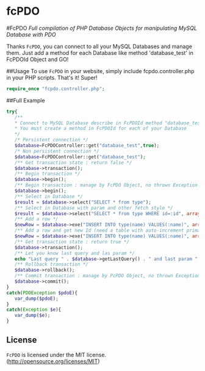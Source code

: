 fcPDO
=====

#FcPDO
*Full compilation of PHP Database Objects for manipulating MySQL Database with PDO*

Thanks `FcPDO`, you can connect to all your MySQL Databases and manage them. Just add a method for each Database like method 'database_test' in FcPDOId Object and GO!

##Usage
To use `FcPDO` in your website, simply include fcpdo.controller.php in your PHP scripts. That's it! Super!

```php
require_once "fcpdo.controller.php";
```

##Full Example
```php
try{
   /**
   * Connect to MySQL Database describe in FcPDOId method "database_test"
   * You must create a method in FcPDOId for each of your Database
   */
   /* Persistent connection */
   $database=FcPDOController::get("database_test",true);
   /* Non persistent connection */
   $database=FcPDOController::get("database_test");
   /** Get transaction state : return false */
   $database->transaction();
   /** Begin transaction */
   $database->begin();
   /** Begin transaction : manage by FcPDO Object, no thrown Exception */
   $database->begin();
   /** Select in Database */
   $result = $database->select("SELECT * from type");
   /** Select in Database with param and other fetch style */
   $result = $database->select("SELECT * from type WHERE id=:id", array("id"=>1),2);
   /** Add a row */
   $newRow = $database->exe("INSERT INTO type(name) VALUES(:name)", array("name"=>"Test"));
   /** Add a row and get new Id (need a table with auto-increment primary key) */
   $newRow = $database->exe("INSERT INTO type(name) VALUES(:name)", array("name"=>"Test2"));
   /** Get transaction state : return true */
   $database->transaction();
   /** Let you know last query and las param */
   echo "Last query " . $database->getLastQuery() . " and last param " . print_r($database->getLastParam(),true);
   /** Rollback transaction */
   $database->rollback();
   /** Commit transaction : manage by PcPDO Object, no thrown Exception */
   $database->commit();
}
catch(PDOException $pdoE){
   var_dump($pdoE);
}
catch(Exception $e){
   var_dump($e);
}
```

## License
`FcPDO` is licensed under the MIT license. (http://opensource.org/licenses/MIT)
